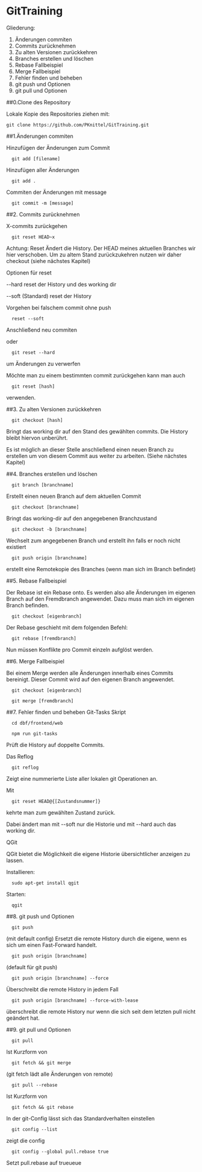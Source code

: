 # GitTraining


Gliederung:

1. Änderungen commiten
2. Commits zurücknehmen
3. Zu alten Versionen zurückkehren
4. Branches erstellen und löschen
5. Rebase Fallbeispiel
6. Merge Fallbeispiel
7. Fehler finden und beheben
8. git push und Optionen
9. git pull und Optionen

##0.Clone des Repository

Lokale Kopie des Repositories ziehen mit:

```
git clone https://github.com/PKnittel/GitTraining.git
```


##1.Änderungen commiten


Hinzufügen der Änderungen zum Commit

```
  git add [filename]
```

Hinzufügen aller Änderungen

```
  git add .
```

Commiten der Änderungen mit message

```
  git commit -m [message]
```

##2. Commits zurücknehmen


X-commits zurückgehen

```
  git reset HEAD~x
```

Achtung: Reset Ändert die History. Der HEAD meines aktuellen Branches wir hier verschoben. Um zu altem Stand zurückzukehren nutzen wir daher checkout  (siehe nächstes Kapitel)


Optionen für reset

  --hard
  reset der History und des working dir


  --soft (Standard)
  reset der History


Vorgehen bei falschem commit ohne push

```
  reset --soft
```
Anschließend neu commiten

oder

```
  git reset --hard 
```
um Änderungen zu verwerfen


Möchte man zu einem bestimmten commit zurückgehen kann man auch

```
  git reset [hash]
```

verwenden.

##3. Zu alten Versionen zurückkehren

```
  git checkout [hash]
```

Bringt das working dir auf den Stand des gewählten commits. Die History bleibt hiervon unberührt.


Es ist möglich an dieser Stelle anschließend einen neuen Branch zu erstellen um von diesem Commit aus weiter zu arbeiten. (Siehe nächstes Kapitel)


##4. Branches erstellen und löschen

```
  git branch [branchname]
```

Erstellt einen neuen Branch auf dem aktuellen Commit

```
  git checkout [branchname]
```

Bringt das working-dir auf den angegebenen Branchzustand

```
  git checkout -b [branchname]
```

Wechselt zum angegebenen Branch und erstellt ihn falls er noch nicht existiert

```
  git push origin [branchname]
```

erstellt eine Remotekopie des Branches (wenn man sich im Branch befindet)


##5. Rebase Fallbeispiel

Der Rebase ist ein Rebase onto. Es werden also alle Änderungen im eigenen Branch auf den Fremdbranch angewendet. Dazu muss man sich im eigenen Branch befinden.

```
  git checkout [eigenbranch]
```

Der Rebase geschieht mit dem folgenden Befehl:

```
  git rebase [fremdbranch]
```

Nun müssen Konflikte pro Commit einzeln aufglöst werden.

##6. Merge Fallbeispiel

Bei einem Merge werden alle Änderungen innerhalb eines Commits bereinigt. Dieser Commit wird auf den eigenen Branch angewendet. 

```
  git checkout [eigenbranch]
```

```
  git merge [fremdbranch]
```

##7. Fehler finden und beheben
Git-Tasks Skript

```
  cd dbf/frontend/web

  npm run git-tasks
```

Prüft die History auf doppelte Commits.




Das Reflog

```
  git reflog
```

Zeigt eine nummerierte Liste aller lokalen git Operationen an.


Mit 
```
  git reset HEAD@{[Zustandsnummer]} 
```
kehrte man zum gewählten Zustand zurück.


Dabei ändert man mit --soft nur die Historie und mit --hard auch das working dir.




QGit


QGit bietet die Möglichkeit die eigene Historie übersichtlicher anzeigen zu lassen.


Installieren:

```
  sudo apt-get install qgit
```
Starten:
```
  qgit
```

##8. git push und Optionen

```
  git push 
```
(mit default config)
Ersetzt die remote History durch die eigene, wenn es sich um einen Fast-Forward handelt.

```
  git push origin [branchname] 
```
(default für git push)

```
  git push origin [branchname] --force
```
Überschreibt die remote History in jedem Fall

```
  git push origin [branchname] --force-with-lease 
```
überschreibt die remote History nur wenn die sich seit dem letzten pull nicht geändert hat.


##9. git pull und Optionen

```
  git pull
```

Ist Kurzform von

```
  git fetch && git merge
```


(git fetch lädt alle Änderungen von remote)

```
  git pull --rebase
```

Ist Kurzform von
```
  git fetch && git rebase
```

In der git-Config lässt sich das Standardverhalten einstellen

```
  git config --list
```
zeigt die config

```
  git config --global pull.rebase true
```
Setzt pull.rebase auf trueueue